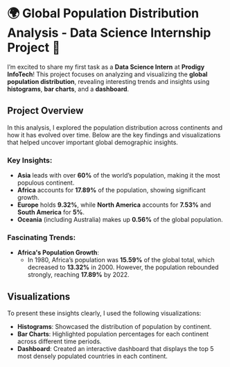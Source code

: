 # 🌍 Global Population Distribution Analysis - Data Science Internship Project 🚀

I’m excited to share my first task as a **Data Science Intern** at **Prodigy InfoTech**! This project focuses on analyzing and visualizing the **global population distribution**, revealing interesting trends and insights using **histograms**, **bar charts**, and a **dashboard**.

## Project Overview

In this analysis, I explored the population distribution across continents and how it has evolved over time. Below are the key findings and visualizations that helped uncover important global demographic insights.

### Key Insights:
- **Asia** leads with over **60%** of the world’s population, making it the most populous continent.
- **Africa** accounts for **17.89%** of the population, showing significant growth.
- **Europe** holds **9.32%**, while **North America** accounts for **7.53%** and **South America** for **5%**.
- **Oceania** (including Australia) makes up **0.56%** of the global population.

### Fascinating Trends:
- **Africa's Population Growth**: 
  - In 1980, Africa’s population was **15.59%** of the global total, which decreased to **13.32%** in 2000. However, the population rebounded strongly, reaching **17.89%** by 2022.
  
## Visualizations

To present these insights clearly, I used the following visualizations:
- **Histograms**: Showcased the distribution of population by continent.
- **Bar Charts**: Highlighted population percentages for each continent across different time periods.
- **Dashboard**: Created an interactive dashboard that displays the top 5 most densely populated countries in each continent.
